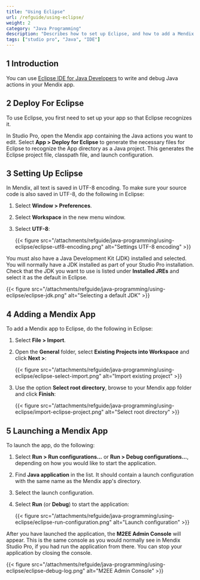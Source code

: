 ```yaml
---
title: "Using Eclipse"
url: /refguide/using-eclipse/
weight: 2
category: "Java Programming"
description: "Describes how to set up Eclipse, and how to add a Mendix application to Eclipse and launch it."
tags: ["studio pro", "Java", "IDE"]
---
```


## 1 Introduction

You can use [Eclipse IDE for Java Developers](https://eclipseide.org/) to write and debug Java actions in your Mendix app. 

## 2 Deploy For Eclipse

To use Eclipse, you first need to set up your app so that Eclipse recognizes it.

In Studio Pro, open the Mendix app containing the Java actions you want to edit. Select **App > Deploy for Eclipse** to generate the necessary files for Eclipse to recognize the App directory as a Java project. This generates the Eclipse project file, classpath file, and launch configuration.

## 3 Setting Up Eclipse

In Mendix, all text is saved in UTF-8 encoding. To make sure your source code is also saved in UTF-8, do the following in Eclipse:

1. Select **Window > Preferences**.
2. Select **Workspace** in the new menu window.
3. Select **UTF-8**:

    {{< figure src="/attachments/refguide/java-programming/using-eclipse/eclipse-utf8-encoding.png" alt="Settings UTF-8 encoding" >}}

You must also have a Java Development Kit (JDK) installed and selected. You will normally have a JDK installed as part of your Studio Pro installation. Check that the JDK you want to use is listed under **Installed JREs** and select it as the default in Eclipse.

{{< figure src="/attachments/refguide/java-programming/using-eclipse/eclipse-jdk.png" alt="Selecting a default JDK" >}}

## 4 Adding a Mendix App

To add a Mendix app to Eclipse, do the following in Eclipse:

1. Select **File > Import**.
2. Open the **General** folder, select **Existing Projects into Workspace** and click **Next >**:

    {{< figure src="/attachments/refguide/java-programming/using-eclipse/eclipse-select-import.png" alt="Import existing project" >}}

3. Use the option **Select root directory**, browse to your Mendix app folder and click **Finish**:

    {{< figure src="/attachments/refguide/java-programming/using-eclipse/import-eclipse-project.png" alt="Select root directory" >}}

## 5 Launching a Mendix App

To launch the app, do the following:

1. Select **Run > Run configurations...** or **Run > Debug configurations...**, depending on how you would like to start the application. 
2. Find **Java application** in the list. It should contain a launch configuration with the same name as the Mendix app's directory.
3. Select the launch configuration.
4. Select **Run** (or **Debug**) to start the application:

    {{< figure src="/attachments/refguide/java-programming/using-eclipse/eclipse-run-configuration.png" alt="Launch configuration" >}}

After you have launched the application, the **M2EE Admin Console** will appear. This is the same console as you would normally see in Mendix Studio Pro, if you had run the application from there. You can stop your application by closing the console.

{{< figure src="/attachments/refguide/java-programming/using-eclipse/eclipse-debug-log.png" alt="M2EE Admin Console" >}}
